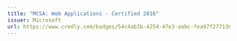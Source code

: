 ```yaml
---
title: "MCSA: Web Applications - Certified 2016"
issuer: Microsoft
url: https://www.credly.com/badges/54c4ab3b-4254-47e3-aabc-fea97f277130/public_url
---
```

<div data-iframe-width="150" data-iframe-height="270" data-share-badge-id="54c4ab3b-4254-47e3-aabc-fea97f277130" data-share-badge-host="https://www.credly.com"></div><script type="text/javascript" async src="//cdn.credly.com/assets/utilities/embed.js"></script>